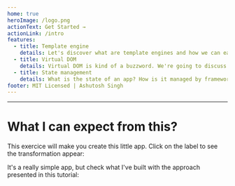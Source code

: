 ```yaml
---
home: true
heroImage: /logo.png
actionText: Get Started →
actionLink: /intro
features:
  - title: Template engine
    details: Let's discover what are template engines and how we can easily use standards to build one
  - title: Virtual DOM
    details: Virtual DOM is kind of a buzzword. We're going to discuss what it is and what it is useful for
  - title: State management
    details: What is the state of an app? How is it managed by frameworks? We'll create our own one to make our app live
footer: MIT Licensed | Ashutosh Singh
---
```


---

# What I can expect from this?

This exercice will make you create this little app. Click on the label to see the transformation appear:


It's a really simple app, but check what I've built with the approach presented in this tutorial:



